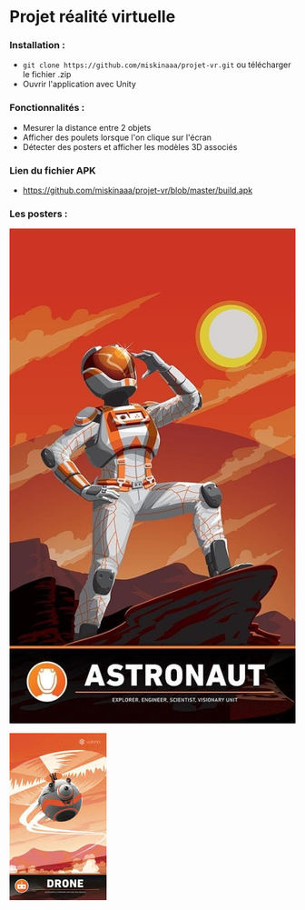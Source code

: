 # Projet réalité virtuelle

### Installation : 
* ``` git clone https://github.com/miskinaaa/projet-vr.git ``` ou télécharger le fichier .zip
* Ouvrir l'application avec Unity

### Fonctionnalités : 
* Mesurer la distance entre 2 objets
* Afficher des poulets lorsque l'on clique sur l'écran
* Détecter des posters et afficher les modèles 3D associés

### Lien du fichier APK

* <a href="https://github.com/miskinaaa/projet-vr/blob/master/build.apk">https://github.com/miskinaaa/projet-vr/blob/master/build.apk</a>


### Les posters : 

![alt text](https://github.com/miskinaaa/projet-vr/blob/master/IMG_0642.JPG) 


![alt text](https://github.com/miskinaaa/projet-vr/blob/master/IMG_0643.JPG) 
